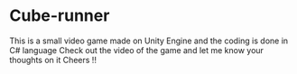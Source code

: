# Cube-runner
This is a small video game made on Unity Engine and the coding is done in C# language
Check out the video of the game and let me know your thoughts on it
Cheers !!
